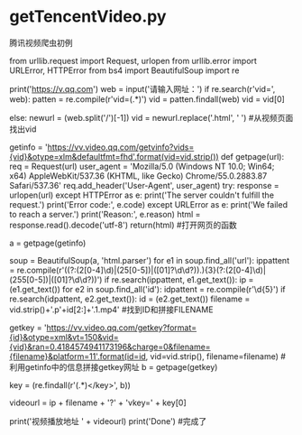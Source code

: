 # getTencentVideo.py
腾讯视频爬虫初例

from urllib.request import Request, urlopen
from urllib.error import URLError, HTTPError
from bs4 import BeautifulSoup
import re

print('https://v.qq.com')
web = input('请输入网址：')
if re.search(r'vid=', web):
    patten = re.compile(r'vid=(.*)')
    vid = patten.findall(web)
    vid = vid[0]

else:
    newurl = (web.split('/')[-1])
    vid = newurl.replace('.html', ' ')
#从视频页面找出vid

getinfo = 'https://vv.video.qq.com/getvinfo?vids={vid}&otype=xlm&defaultfmt=fhd'.format(vid=vid.strip())
def getpage(url):
    req = Request(url)
    user_agent = 'Mozilla/5.0 (Windows NT 10.0; Win64; x64) AppleWebKit/537.36 (KHTML, like Gecko) Chrome/55.0.2883.87 Safari/537.36'
    req.add_header('User-Agent', user_agent)
    try:
        response = urlopen(url)
    except HTTPError as e:
        print('The server couldn\'t fulfill the request.')
        print('Error code:', e.code)
    except URLError as e:
        print('We failed to reach a server.')
        print('Reason:', e.reason)
    html = response.read().decode('utf-8')
    return(html)
#打开网页的函数

a = getpage(getinfo)

soup = BeautifulSoup(a, 'html.parser')
for e1 in soup.find_all('url'):
    ippattent = re.compile(r'((?:(2[0-4]\d)|(25[0-5])|([01]?\d\d?))\.){3}(?:(2[0-4]\d)|(255[0-5])|([01]?\d\d?))')
    if re.search(ippattent, e1.get_text()):
        ip = (e1.get_text())
for e2 in soup.find_all('id'):
    idpattent = re.compile(r'\d{5}')
    if re.search(idpattent, e2.get_text()):
        id = (e2.get_text())
filename = vid.strip()+'.p'+id[2:]+'.1.mp4'
#找到ID和拼接FILENAME

getkey = 'https://vv.video.qq.com/getkey?format={id}&otype=xml&vt=150&vid={vid}&ran=0.4184574941173196&charge=0&filename={filename}&platform=11'.format(id=id, vid=vid.strip(), filename=filename)
#利用getinfo中的信息拼接getkey网址
b = getpage(getkey)

key = (re.findall(r'<key>(.*)<\/key>', b))

videourl = ip + filename + '?' + 'vkey=' + key[0]

print('视频播放地址 ' + videourl)
print('Done')
#完成了

